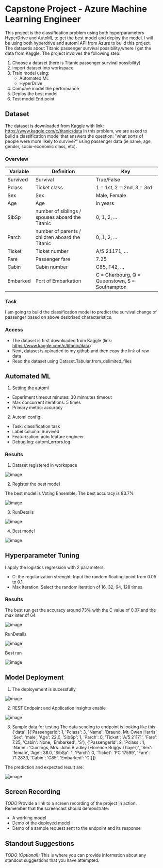 # Capstone Project - Azure Machine Learning Engineer

This project is the classification problem using both hyperparameters HyperDrive and AutoML to get the best model and deploy the model. I will be using both hyperdrive and automl API from Azure to build this project. The datasetis about Titanic passenger survival possibility,where I get the data from Kaggle. The project involves the following step:
1. Choose a dataset (here is Titanic passenger survival possibility)
2. Import dataset into workspace
3. Train model using:
    - Automated ML
    - HyperDrive
4. Compare model the performance
5. Deploy the best model
6. Test model End point

## Dataset
The dataset is downloaded from Kaggle with link: https://www.kaggle.com/c/titanic/data
In this problem, we are asked to build a classification model that answers the question: "what sorts of people were more likely to survive?" using passenger data (ie name, age, gender, socio-economic class, etc).

### Overview
|Variable|	Definition|	Key|
|--------|------------|----|
|Survived|	Survival|	True/False|
|Pclass|	Ticket class|	1 = 1st, 2 = 2nd, 3 = 3rd|
|Sex|	Sex| Male, Female|	
|Age|	Age| in years| 20, 25, 40, ...|	
|SibSp|	number of siblings / spouses aboard the Titanic| 0, 1, 2, ...|	
|Parch|	number of parents / children aboard the Titanic	| 0, 1, 2, ...|
|Ticket|	Ticket number|A/5 21171, ...|
|Fare|	Passenger fare| 7.25|	
|Cabin|	Cabin number| C85, F42, ...|	
|Embarked|	Port of Embarkation|	C = Cherbourg, Q = Queenstown, S = Southampton|

### Task
I am going to build the classification model to predict the survival change of passenger based on above descrised characteristics.

### Access
- The dataset is first downloaded from Kaggle (link: https://www.kaggle.com/c/titanic/data)
- Next, dataset is uploaded to my github and then copy the link of raw data
- Read the dataset using Dataset.Tabular.from_delimited_files

## Automated ML
1. Setting the automl
- Experiment timeout minutes: 30 minnutes timeout
- Max concurrent iterations: 5 times
- Primary metric: accuracy

2. Automl config:
- Task: classification task
- Label column: Survived
- Featurization: auto feature engineer
- Debug log: automl_errors.log

### Results
1. Dataset registered in workspace

![image](https://github.com/user-attachments/assets/ca1b89fe-4e63-42b4-b088-1854e420b8d4)


2. Register the best model

The best model is Voting Ensemble. The best accuracy is 83.7%

![image](https://github.com/user-attachments/assets/3bc281bb-6c52-48c0-97be-57a7b886b390)



3. RunDetails

![image](https://github.com/user-attachments/assets/464e9c87-9530-4381-abac-a751dd2e6c74)


4. Best model

![image](https://github.com/user-attachments/assets/37cbd702-eb4c-4863-8c37-23bb8c85d895)






## Hyperparameter Tuning
I apply the logistics regression with 2 parameters:
- C: the regularization strenght. Input the random floating-point from 0.05 to 0.1.
- Max iteration: Select the random iteration of 16, 32, 64, 128 times.

### Results
The best run get the accuracy around 73% with the C value of 0.07 and the max inter of 64

![image](https://github.com/user-attachments/assets/a627c413-7b6f-4478-9298-6f8e073406c5)


RunDetails

![image](https://github.com/user-attachments/assets/fbe62ea8-cbc6-416c-ae84-5abbee67fa34)

Best run

![image](https://github.com/user-attachments/assets/78648762-0072-4144-8678-83373f86d0fb)



## Model Deployment
1. The deployement is sucessfully

![image](https://github.com/user-attachments/assets/1b3164c3-82c0-42e2-801b-44e105b20da1)


2. REST Endpoint and Application insights enable

![image](https://github.com/user-attachments/assets/0818315b-0d71-41d4-a34c-b3e628954d22)


3. Sample data for testing
The data sending to endpoint is looking like this:
{'data':
[{'PassengerId': 1, 'Pclass': 3, 'Name': 'Braund, Mr. Owen Harris', 'Sex': 'male', 'Age': 22.0, 'SibSp': 1, 'Parch': 0, 'Ticket': 'A/5 21171', 'Fare': 7.25, 'Cabin': None, 'Embarked': 'S'},
{'PassengerId': 2, 'Pclass': 1, 'Name': 'Cumings, Mrs. John Bradley (Florence Briggs Thayer)', 'Sex': 'female', 'Age': 38.0, 'SibSp': 1, 'Parch': 0, 'Ticket': 'PC 17599', 'Fare': 71.2833, 'Cabin': 'C85', 'Embarked': 'C'}]}

The prediction and expected result are:

![image](https://github.com/user-attachments/assets/da668d42-a4d3-4c45-8206-f772d775c673)


## Screen Recording
*TODO* Provide a link to a screen recording of the project in action. Remember that the screencast should demonstrate:
- A working model
- Demo of the deployed  model
- Demo of a sample request sent to the endpoint and its response

## Standout Suggestions
*TODO (Optional):* This is where you can provide information about any standout suggestions that you have attempted.
